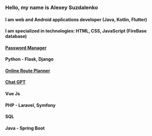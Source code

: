### Hello, my name is Alexey Suzdalenko
#### I am web and Android applications developer (Java, Kotlin, Flutter)
#### I am specialized in technologies: HTML, CSS, JavaScript (FireBase database)
#### [Password Manager](https://password-manager-22.web.app)
#### Python - Flask, Django 
#### [Online Route Planner](https://x-route-planning.web.app)
#### [Chat GPT](https://free-gpt-chat.web.app) 
#### Vue Js
#### PHP - Laravel, Symfony
#### SQL
#### Java - Spring Boot
